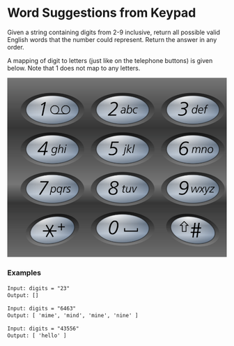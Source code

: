# Word Suggestions from Keypad

Given a string containing digits from 2-9 inclusive, return all possible valid English words that the number could represent. Return the answer in any order.

A mapping of digit to letters (just like on the telephone buttons) is given below. Note that 1 does not map to any letters.

![](./keypad.png)

### Examples
```
Input: digits = "23"
Output: []
```

```
Input: digits = "6463"
Output: [ 'mime', 'mind', 'mine', 'nine' ]
```

```
Input: digits = "43556"
Output: [ 'hello' ]
```
